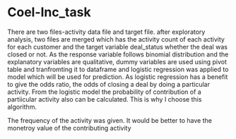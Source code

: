 # Coel-Inc_task
There are two files-activity data file and target file. after exploratory analysis, two files are merged which has the activity count of each activity  for each customer and the target variable deal_status whether the deal was closed or not. As the response variable follows binomial distribution and the explanatory variables are qualitative, dummy variables are used using pivot table and tranfromting it to dataframe and logistic regression was applied to model which will be used for prediction. As logistic regression has a benefit to give the odds ratio, the odds of closing a deal by doing a particular activity. From the logistic model the probability of contribution of a partiicular activity also can be calculated. This is why I choose this algorithm.

The frequency of the activity was given. It would be better to have the monetroy value of the contributing activity 
